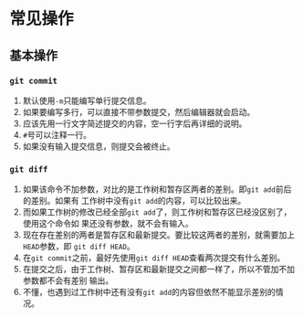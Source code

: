 # 常见操作


## 基本操作
### `git commit`
1. 默认使用`-m`只能编写单行提交信息。
2. 如果要编写多行，可以直接不带参数提交，然后编辑器就会启动。
3. 应该先用一行文字简述提交的内容，空一行字后再详细的说明。
4. `#`号可以注释一行。
5. 如果没有输入提交信息，则提交会被终止。

### `git diff`
1. 如果该命令不加参数，对比的是工作树和暂存区两者的差别。即`git add`前后的差别。如果有
工作树中没有`git add`的内容，可以比较出来。
2. 而如果工作树的修改已经全部`git add`了，则工作树和暂存区已经没区别了，使用这个命令如
果还没有参数，就不会有输入。
3. 现在存在差别的两者是暂存区和最新提交。要比较这两者的差别，就需要加上`HEAD`参数，即
`git diff HEAD`。
4. 在`git commit`之前，最好先使用`git diff HEAD`查看两次提交有什么差别。
5. 在提交之后，由于工作树、暂存区和最新提交之间都一样了，所以不管加不加参数都不会有差别
输出。
6. 不懂，也遇到过工作树中还有没有`git add`的内容但依然不能显示差别的情况。
